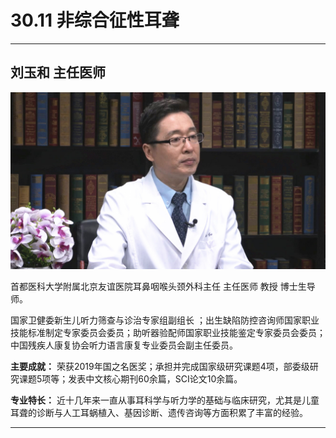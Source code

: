 # 30.11 非综合征性耳聋

---

## 刘玉和 主任医师

![1686479902888](image/c30_011/1686479902888.png)

首都医科大学附属北京友谊医院耳鼻咽喉头颈外科主任 主任医师 教授 博士生导师。

国家卫健委新生儿听力筛查与诊治专家组副组长 ；出生缺陷防控咨询师国家职业技能标准制定专家委员会委员；助听器验配师国家职业技能鉴定专家委员会委员；中国残疾人康复协会听力语言康复专业委员会副主任委员。

**主要成就：** 荣获2019年国之名医奖；承担并完成国家级研究课题4项，部委级研究课题5项等；发表中文核心期刊60余篇，SCI论文10余篇。

**专业特长：** 近十几年来一直从事耳科学与听力学的基础与临床研究，尤其是儿童耳聋的诊断与人工耳蜗植入、基因诊断、遗传咨询等方面积累了丰富的经验。

---
